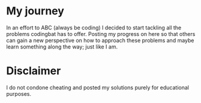 # My journey
In an effort to ABC (always be coding) I decided to start tackling all the problems codingbat has to offer. Posting my progress on here so that others can gain a new perspective on how to approach these problems and maybe learn something along the way; just like I am.

# Disclaimer
I do not condone cheating and posted my solutions purely for educational purposes.